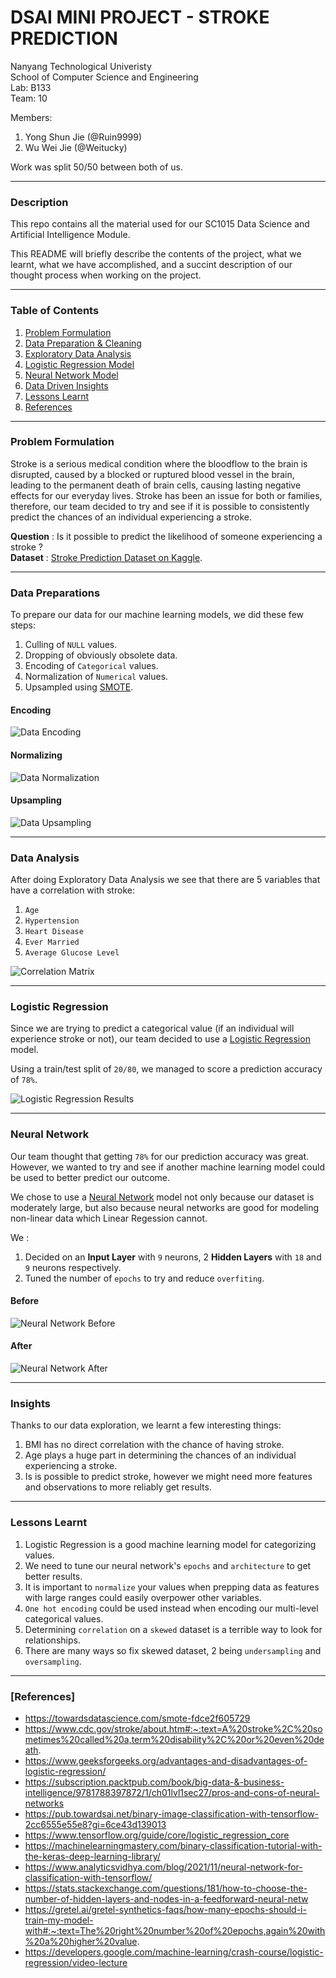 # DSAI MINI PROJECT - STROKE PREDICTION

 Nanyang Technological Univeristy  
 School of Computer Science and Engineering  
 Lab: B133  
 Team: 10  

Members:
  1. Yong Shun Jie (@Ruin9999) 
  2. Wu Wei Jie (@Weitucky)
  
Work was split 50/50 between both of us. 

---
### Description 
This repo contains all the material used for our SC1015 Data Science and Artificial Intelligence Module.  

This README will briefly describe the contents of the project, what we learnt, what we have accomplished, and a succint description of our thought process when working on the project.

---
### Table of Contents
  1. [Problem Formulation](https://github.com/Ruin9999/stroke-prediction#Problem-Formulation)
  2. [Data Preparation & Cleaning](https://github.com/Ruin9999/stroke-prediction#Data-Preparations)
  3. [Exploratory Data Analysis](https://github.com/Ruin9999/stroke-prediction#Data-Analysis)
  4. [Logistic Regression Model](https://github.com/Ruin9999/stroke-prediction#Logistic-Regression)
  5. [Neural Network Model](https://github.com/Ruin9999/stroke-prediction#Neural-Network)
  6. [Data Driven Insights](https://github.com/Ruin9999/stroke-prediction#Insights)
  7. [Lessons Learnt](https://github.com/Ruin9999/stroke-prediction#Lessons-Learnt)
  8. [References](https://github.com/Ruin9999/stroke-prediction#References)

---
### Problem Formulation

Stroke is a serious medical condition where the bloodflow to the brain is disrupted, caused by a blocked or ruptured blood vessel in the brain, leading to the permanent death of brain cells, causing lasting negative effects for our everyday lives. Stroke has been an issue for both or families, therefore, our team decided to try and see if it is possible to consistently predict the chances of an individual experiencing a stroke.

**Question** : Is it possible to predict the likelihood of someone experiencing a stroke ?  
**Dataset** : [Stroke Prediction Dataset on Kaggle](https://www.kaggle.com/datasets/fedesoriano/stroke-prediction-dataset).

---
### Data Preparations
To prepare our data for our machine learning models, we did these few steps:
  1. Culling of `NULL` values.
  2. Dropping of obviously obsolete data.
  3. Encoding of `Categorical` values.
  4. Normalization of `Numerical` values.
  5. Upsampled using [SMOTE](https://towardsdatascience.com/smote-fdce2f605729).
 
#### Encoding
![Data Encoding](./images/encoding.png)
#### Normalizing
![Data Normalization](./images/normalization.png)
#### Upsampling
![Data Upsampling](./images/upsampling.png)

---
### Data Analysis
After doing Exploratory Data Analysis we see that there are 5 variables that have a correlation with stroke:
  1. `Age`
  2. `Hypertension`
  3. `Heart Disease`
  4. `Ever Married`
  5.  `Average Glucose Level`

![Correlation Matrix](./images/correlationmatrix.png)

---
### Logistic Regression
Since we are trying to predict a categorical value (if an individual will experience stroke or not), our team decided to use a [Logistic Regression](https://developers.google.com/machine-learning/crash-course/logistic-regression/video-lecture) model.

Using a train/test split of `20/80`, we managed to score a prediction accuracy of `78%`.

![Logistic Regression Results](./images/logisticregression.png)

---
### Neural Network
Our team thought that getting `78%` for our prediction accuracy was great. However, we wanted to try and see if another machine learning model could be used to better predict our outcome.

We chose to use a [Neural Network](https://machinelearningmastery.com/binary-classification-tutorial-with-the-keras-deep-learning-library/) model not only because our dataset is moderately large, but also because neural networks are good for modeling non-linear data which Linear Regession cannot.

We :
  1. Decided on an **Input Layer** with `9` neurons, 2 **Hidden Layers** with `18` and `9` neurons respectively.
  2. Tuned the number of `epochs` to try and reduce `overfiting`.

#### Before
![Neural Network Before](./images/epochsbefore.png)

#### After
![Neural Network After](./images/epochsafter.png)

---
### Insights
Thanks to our data exploration, we learnt a few interesting things: 
  1. BMI has no direct correlation with the chance of having stroke.
  2. Age plays a huge part in determining the chances of an individual experiencing a stroke.
  3. Is is possible to predict stroke, however we might need more features and observations to more reliably get results.

---
### Lessons Learnt
 1. Logistic Regression is a good machine learning model for categorizing values.
 2. We need to tune our neural network's `epochs` and `architecture` to get better results.
 3. It is important to `normalize` your values when prepping data as features with large ranges could easily overpower other variables.
 4. `One hot encoding` could be used instead when encoding our multi-level categorical values.
 5. Determining `correlation` on a `skewed` dataset is a terrible way to look for relationships.
 6. There are many ways so fix skewed dataset, 2 being `undersampling` and `oversampling`.  

---
### [References]
- https://towardsdatascience.com/smote-fdce2f605729
- https://www.cdc.gov/stroke/about.htm#:~:text=A%20stroke%2C%20sometimes%20called%20a,term%20disability%2C%20or%20even%20death.
- https://www.geeksforgeeks.org/advantages-and-disadvantages-of-logistic-regression/
- https://subscription.packtpub.com/book/big-data-&-business-intelligence/9781788397872/1/ch01lvl1sec27/pros-and-cons-of-neural-networks
- https://pub.towardsai.net/binary-image-classification-with-tensorflow-2cc6555e55e8?gi=6ce43d139013
- https://www.tensorflow.org/guide/core/logistic_regression_core
- https://machinelearningmastery.com/binary-classification-tutorial-with-the-keras-deep-learning-library/
- https://www.analyticsvidhya.com/blog/2021/11/neural-network-for-classification-with-tensorflow/
- https://stats.stackexchange.com/questions/181/how-to-choose-the-number-of-hidden-layers-and-nodes-in-a-feedforward-neural-netw
- https://gretel.ai/gretel-synthetics-faqs/how-many-epochs-should-i-train-my-model-with#:~:text=The%20right%20number%20of%20epochs,again%20with%20a%20higher%20value.
- https://developers.google.com/machine-learning/crash-course/logistic-regression/video-lecture
